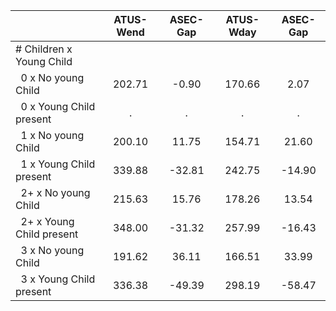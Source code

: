 
|                      |    ATUS-Wend |     ASEC-Gap |    ATUS-Wday |     ASEC-Gap |
| -------------------- | :----------: | :----------: | :----------: | :----------: |
| # Children x Young Child |              |              |              |              |
| &nbsp;&nbsp;0 x No young Child |       202.71 |        -0.90 |       170.66 |         2.07 |
| &nbsp;&nbsp;0 x Young Child present |            . |            . |            . |            . |
| &nbsp;&nbsp;1 x No young Child |       200.10 |        11.75 |       154.71 |        21.60 |
| &nbsp;&nbsp;1 x Young Child present |       339.88 |       -32.81 |       242.75 |       -14.90 |
| &nbsp;&nbsp;2+ x No young Child |       215.63 |        15.76 |       178.26 |        13.54 |
| &nbsp;&nbsp;2+ x Young Child present |       348.00 |       -31.32 |       257.99 |       -16.43 |
| &nbsp;&nbsp;3 x No young Child |       191.62 |        36.11 |       166.51 |        33.99 |
| &nbsp;&nbsp;3 x Young Child present |       336.38 |       -49.39 |       298.19 |       -58.47 |

